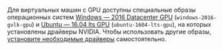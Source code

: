 Для виртуальных машин с GPU доступны специальные образы операционных систем [Windows — 2016 Datacenter GPU](https://cloud.yandex.ru/marketplace/products/f2eob03q1b62vg3fhe0t) (`windows-2016-gvlk-gpu`) и [Ubuntu — 16.04 lts GPU](https://cloud.yandex.ru/marketplace/products/f2e9r8mdna9u5kvs59sl) (`ubuntu-1604-lts-gpu`), на которых установлены драйверы NVIDIA. Чтобы использовать другие образы, [установите необходимые драйверы](../../compute/operations/vm-operate/install-nvidia-drivers.md) самостоятельно.
